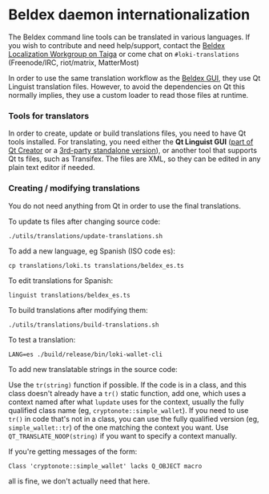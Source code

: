 Beldex daemon internationalization
==================================

The Beldex command line tools can be translated in various languages. If you wish to contribute and need help/support, contact the [Beldex Localization Workgroup on Taiga](https://taiga.getloki.org/project/erciccione-loki-localization/) or come chat on `#loki-translations` (Freenode/IRC, riot/matrix, MatterMost)

In order to use the same translation workflow as the [Beldex GUI](https://github.com/Beldex-Coin/loki-gui), they use Qt Linguist translation files.  However, to avoid the dependencies on Qt this normally implies, they use a custom loader to read those files at runtime.

### Tools for translators

In order to create, update or build translations files, you need to have Qt tools installed. For translating, you need either the **Qt Linguist GUI** ([part of Qt Creator](https://www.qt.io/download) or a [3rd-party standalone version](https://github.com/lelegard/qtlinguist-installers/releases)), or another tool that supports Qt ts files, such as Transifex.  The files are XML, so they can be edited in any plain text editor if needed.

### Creating / modifying translations

You do not need anything from Qt in order to use the final translations.

To update ts files after changing source code:

    ./utils/translations/update-translations.sh

To add a new language, eg Spanish (ISO code es):

    cp translations/loki.ts translations/beldex_es.ts

To edit translations for Spanish:

    linguist translations/beldex_es.ts

To build translations after modifying them:

    ./utils/translations/build-translations.sh

To test a translation:

    LANG=es ./build/release/bin/loki-wallet-cli

To add new translatable strings in the source code:

Use the `tr(string)` function if possible. If the code is in a class, and this class doesn't already have a `tr()` static function, add one, which uses a context named after what `lupdate` uses for the context, usually the fully qualified class name (eg, `cryptonote::simple_wallet`).  If you need to use `tr()` in code that's not in a class, you can use the fully qualified version (eg, `simple_wallet::tr`) of the one matching the context you want. Use `QT_TRANSLATE_NOOP(string)` if you want to specify a context manually.

If you're getting messages of the form:

    Class 'cryptonote::simple_wallet' lacks Q_OBJECT macro

all is fine, we don't actually need that here.
